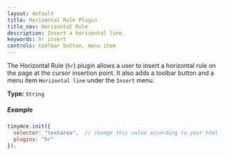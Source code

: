 ```yaml
---
layout: default
title: Horizontal Rule Plugin
title_nav: Horizontal Rule
description: Insert a horizontal line.
keywords: hr insert
controls: toolbar button, menu item
---
```


The Horizontal Rule (`hr`) plugin allows a user to insert a horizontal rule on the page at the cursor insertion point. It also adds a toolbar button and a menu item `Horizontal line` under the `Insert` menu.

**Type:** `String`

##### Example

```js
tinymce.init({
  selector: "textarea",  // change this value according to your html
  plugins: "hr"
});
```
